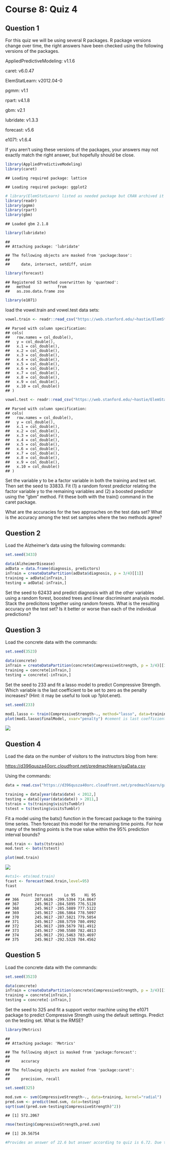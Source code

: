 Course 8: Quiz 4
================

## Question 1

For this quiz we will be using several R packages. R package versions
change over time, the right answers have been checked using the
following versions of the packages.

AppliedPredictiveModeling: v1.1.6

caret: v6.0.47

ElemStatLearn: v2012.04-0

pgmm: v1.1

rpart: v4.1.8

gbm: v2.1

lubridate: v1.3.3

forecast: v5.6

e1071: v1.6.4

If you aren’t using these versions of the packages, your answers may not
exactly match the right answer, but hopefully should be close.

``` r
library(AppliedPredictiveModeling)
library(caret)
```

    ## Loading required package: lattice

    ## Loading required package: ggplot2

``` r
# library(ElemStatLearn) listed as needed package but CRAN archived it in 2020. To access the data, visit subdirectory of ESL website https://web.stanford.edu/~hastie/ElemStatLearn/datasets/ and use readr::read_csv() to call required data set
library(readr)
library(pgmm)
library(rpart)
library(gbm)
```

    ## Loaded gbm 2.1.8

``` r
library(lubridate)
```

    ## 
    ## Attaching package: 'lubridate'

    ## The following objects are masked from 'package:base':
    ## 
    ##     date, intersect, setdiff, union

``` r
library(forecast)
```

    ## Registered S3 method overwritten by 'quantmod':
    ##   method            from
    ##   as.zoo.data.frame zoo

``` r
library(e1071)
```

load the vowel.train and vowel.test data sets:

``` r
vowel.train <- readr::read_csv("https://web.stanford.edu/~hastie/ElemStatLearn/datasets/vowel.test")
```

    ## Parsed with column specification:
    ## cols(
    ##   row.names = col_double(),
    ##   y = col_double(),
    ##   x.1 = col_double(),
    ##   x.2 = col_double(),
    ##   x.3 = col_double(),
    ##   x.4 = col_double(),
    ##   x.5 = col_double(),
    ##   x.6 = col_double(),
    ##   x.7 = col_double(),
    ##   x.8 = col_double(),
    ##   x.9 = col_double(),
    ##   x.10 = col_double()
    ## )

``` r
vowel.test <- readr::read_csv("https://web.stanford.edu/~hastie/ElemStatLearn/datasets/vowel.train")
```

    ## Parsed with column specification:
    ## cols(
    ##   row.names = col_double(),
    ##   y = col_double(),
    ##   x.1 = col_double(),
    ##   x.2 = col_double(),
    ##   x.3 = col_double(),
    ##   x.4 = col_double(),
    ##   x.5 = col_double(),
    ##   x.6 = col_double(),
    ##   x.7 = col_double(),
    ##   x.8 = col_double(),
    ##   x.9 = col_double(),
    ##   x.10 = col_double()
    ## )

Set the variable y to be a factor variable in both the training and test
set. Then set the seed to 33833. Fit (1) a random forest predictor
relating the factor variable y to the remaining variables and (2) a
boosted predictor using the “gbm” method. Fit these both with the
train() command in the caret package.

What are the accuracies for the two approaches on the test data set?
What is the accuracy among the test set samples where the two methods
agree?

## Question 2

Load the Alzheimer’s data using the following commands:

``` r
set.seed(3433)

data(AlzheimerDisease)
adData = data.frame(diagnosis, predictors)
inTrain = createDataPartition(adData$diagnosis, p = 3/4)[[1]]
training = adData[inTrain,]
testing = adData[-inTrain,]
```

Set the seed to 62433 and predict diagnosis with all the other variables
using a random forest, boosted trees and linear discriminant analysis
model. Stack the predicitons together using random forests. What is the
resulting accuracy on the test set? Is it better or worse than each of
the individual predictions?

## Question 3

Load the concrete data with the commands:

``` r
set.seed(3523)

data(concrete)
inTrain = createDataPartition(concrete$CompressiveStrength, p = 3/4)[[1]]
training = concrete[inTrain,]
testing = concrete[-inTrain,]
```

Set the seed to 233 and fit a lasso model to predict Compressive
Strength. Which variable is the last coefficient to be set to zero as
the penalty increases? (Hint: it may be useful to look up ?plot.enet).

``` r
set.seed(233)

mod1.lasso <- train(CompressiveStrength~., method="lasso", data=training)
plot(mod1.lasso$finalModel, xvar="penalty") #cement is last coefficient to be set to zero
```

![](Quiz_4_files/figure-gfm/q3-1.png)<!-- -->

## Question 4

Load the data on the number of visitors to the instructors blog from
here:

<https://d396qusza40orc.cloudfront.net/predmachlearn/gaData.csv>

Using the commands:

``` r
data = read.csv("https://d396qusza40orc.cloudfront.net/predmachlearn/gaData.csv")

training = data[year(data$date) < 2012,]
testing = data[(year(data$date)) > 2011,]
tstrain = ts(training$visitsTumblr)
tstest = ts(testing$visitsTumblr)
```

Fit a model using the bats() function in the forecast package to the
training time series. Then forecast this model for the remaining time
points. For how many of the testing points is the true value within the
95% prediction interval bounds?

``` r
mod.train <- bats(tstrain)
mod.test <- bats(tstest)

plot(mod.train)
```

![](Quiz_4_files/figure-gfm/q4-1.png)<!-- -->

``` r
#ets1<- ets(mod.train)
fcast <- forecast(mod.train,level=95)
fcast
```

    ##     Point Forecast     Lo 95    Hi 95
    ## 366       207.6626 -299.5394 714.8647
    ## 367       245.9617 -284.5895 776.5128
    ## 368       245.9617 -285.5889 777.5122
    ## 369       245.9617 -286.5864 778.5097
    ## 370       245.9617 -287.5821 779.5054
    ## 371       245.9617 -288.5759 780.4992
    ## 372       245.9617 -289.5679 781.4912
    ## 373       245.9617 -290.5580 782.4813
    ## 374       245.9617 -291.5463 783.4697
    ## 375       245.9617 -292.5328 784.4562

## Question 5

Load the concrete data with the commands:

``` r
set.seed(3523)

data(concrete)
inTrain = createDataPartition(concrete$CompressiveStrength, p = 3/4)[[1]]
training = concrete[inTrain,]
testing = concrete[-inTrain,]
```

Set the seed to 325 and fit a support vector machine using the e1071
package to predict Compressive Strength using the default settings.
Predict on the testing set. What is the RMSE?

``` r
library(Metrics)
```

    ## 
    ## Attaching package: 'Metrics'

    ## The following object is masked from 'package:forecast':
    ## 
    ##     accuracy

    ## The following objects are masked from 'package:caret':
    ## 
    ##     precision, recall

``` r
set.seed(325)

mod.svm <- svm(CompressiveStrength~., data=training, kernel="radial")
pred.svm <- predict(mod.svm, data=testing)
sqrt(sum((pred.svm-testing$CompressiveStrength)^2))
```

    ## [1] 572.2067

``` r
rmse(testing$CompressiveStrength,pred.svm)
```

    ## [1] 20.56754

``` r
#Provides an answer of 22.6 but answer according to quiz is 6.72. Due to differences in package versions
```
